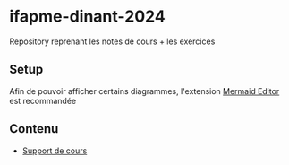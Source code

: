 # ifapme-dinant-2024
Repository reprenant les notes de cours + les exercices

## Setup
Afin de pouvoir afficher certains diagrammes, l'extension [Mermaid Editor](https://marketplace.visualstudio.com/items?itemName=tomoyukim.vscode-mermaid-editor) est recommandée

## Contenu

- [Support de cours](./notes/support.md)